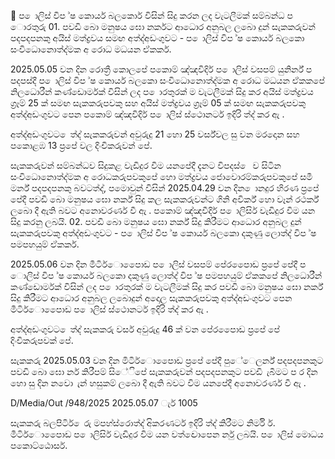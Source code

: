  ප ොලිස් විප ්ෂ කොර්ය බලකොර් විසින් සිදු කරන ලද වැටලීමක් සම්බන්ධ ප ොරතුරු 01. පවඩි බො මනුෂය ඝො නර්කට ආධොර අනුබල ලබො දුන් සැකකරුවන් පදපදපනකු අයිස් මත්ද්‍රවය සමඟ අත්ද්‍අඩංගුවට - ප ොලිස් විප ්ෂ කොර්ය බලකො සංවිධොනොත්ද්‍මක අ රොධ මධයන ඒකකර්.

2025.05.05 වන දින රොත්‍රී කොලපේ පකොම් ඤ්ඤවිදිර් ප ොලිස් වසපම් යුනිර්න් ප පදපස්දී ප ොලිස් විප ්ෂ කොර්ය බලකො සංවිධොනොත්ද්‍මක අ රොධ මධයන ඒකකපේ නිලධොරීන් කණ්ඩොර්මක් විසින් ලද ප ොරතුරක් ම වැටලීමක් සිදු කර අයිස් මත්ද්‍රවය ග්‍රෑම් 25 ක් සමඟ සැකකරුපවකු සහ අයිස් මත්ද්‍රවය ග්‍රෑම් 05 ක් සමඟ සැකකරුපවකු අත්ද්‍අඩංගුවට පෙන පකොම් ඤ්ඤවිදිර් ප ොලිස් ස්ථොනර්ට ඉදිරි ත්ද්‍ කර ඇ .

අත්ද්‍අඩංගුවට ෙත්ද්‍ සැකකරුවන් අවුරුදු 21 හො 25 වර්ස්වල සු වන මරදොන සහ පකොළඹ 13 ප්‍රපේ වල දිංචිකරුවන් පේ.

සැකකරුවන් සම්බන්ධව සිදුකළ වැඩිදුර විම යනපේදී දැනට විපදස් ෙ ව සිටින සංවිධොනොත්ද්‍මක අ රොධකරුපවකුපේ හො මත්ද්‍රවය ජොවොරම්කරුපවකුපේ සමී මර්න් පදපදපනකු බවටත්ද්‍, පමොවුන් විසින් 2025.04.29 වන දින ොනදුර හිරණ ප්‍රපේ පේදී පවඩි බො මනුෂය ඝො නර්ක් සිදු කල සැකකරුවන්ට ගිනි අවිර්ක් හො වෑන් රථර්ක් ලබො දී ඇති බවට අනොවරණර් වී ඇ . පකොම් ඤ්ඤවීදිර් ප ොලිසිර් වැඩිදුර විම යන සිදු කරනු ලබයි. 02. පවඩි බො මනුෂය ඝො නර්ක් සිදු කිරීමට ආධොර අනුබල දුන් සැකකරුපවකු අත්ද්‍අඩංගුවට - ප ොලිස් විප ්ෂ කොර්ය බලකො දකුණු ලොත්ද්‍ විප ්ෂ පමපහයුම් ඒකකර්.

2025.05.06 වන දින මීටිර්ොපෙොඩ ප ොලිස් වසපම් පේරපෙොඩ ප්‍රපේ පේදී ප ොලිස් විප ්ෂ කොර්ය බලකො දකුණු ලොත්ද්‍ විප ්ෂ පමපහයුම් ඒකකපේ නිලධොරීන් කණ්ඩොර්මක් විසින් ලද ප ොරතුරක් ම වැටලීමක් සිදු කර පවඩි බො මනුෂය ඝො නර්ක් සිදු කිරීමට ආධොර අනුබල ලබොදුන් අදොල සැකකරුපවකු අත්ද්‍අඩංගුවට පෙන මීටිර්ොපෙොඩ ප ොලිස් ස්ථොනර්ට ඉදිරි ත්ද්‍ කර ඇ .

අත්ද්‍අඩංගුවට ෙත්ද්‍ සැකකරු වර්ස අවුරුදු 46 ක් වන පේරපෙොඩ ප්‍රපේ පේ දිංචිකරුපවක් පේ.

සැකකරු 2025.05.03 වන දින මිටිර්ොපෙොඩ ප්‍රපේ පේදී පුේෙලර්න් පදපදපනකුට පවඩි බො ඝො නර් කිරීපම් සිේිපේ සැකකරුවන් පදපදපනකුට පවඩි ැබීමට ප ර දින හො සු දින නවො ැන් හසුකම් ලබො දී ඇති බවට විම යනපේදී අනොවරණර් වී ඇ .

D/Media/Out /948/2025 2025.05.07 ැර් 1005

සැකකරු බලපිටිර් ෙරු මපහ්ස්රොත්ද්‍ අිකරණර්ට ඉදිරි ත්ද්‍ කිරීමට නිර්මි ර්. මීටිර්ොපෙොඩ ප ොලිසිර් වැඩිදුර විම යන වත්ද්‍වොපෙන ර්නු ලබයි. ප ොලිස් මොධය පකොට්ඨොසර්.